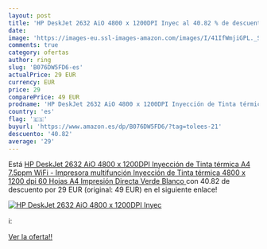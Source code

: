 ```yaml
---
layout: post
title: 'HP DeskJet 2632 AiO 4800 x 1200DPI Inyec al 40.82 % de descuento'
date: 
image: 'https://images-eu.ssl-images-amazon.com/images/I/41IfWmjiGPL._SL200_.jpg'
comments: true
category: ofertas
author: ring
slug: 'B076DW5FD6-es'
actualPrice: 29 EUR
currency: EUR
price: 29
comparePrice: 49 EUR
prodname: 'HP DeskJet 2632 AiO 4800 x 1200DPI Inyección de Tinta térmica A4 7.5ppm WiFi - Impresora multifunción  Inyección de Tinta térmica  4800 x 1200 dpi  60 Hojas  A4  Impresión Directa  Verde  Blanco '
country: 'es'
flag: '🇪🇸'
buyurl: 'https://www.amazon.es/dp/B076DW5FD6/?tag=tolees-21'
descuento: '40.82'
average: '29'
---
```


Está [HP DeskJet 2632 AiO 4800 x 1200DPI Inyección de Tinta térmica A4 7.5ppm WiFi - Impresora multifunción  Inyección de Tinta térmica  4800 x 1200 dpi  60 Hojas  A4  Impresión Directa  Verde  Blanco ](https://www.amazon.es/dp/B076DW5FD6/?tag=tolees-21) con 40.82 de descuento por 29 EUR (original: 49 EUR) en el siguiente enlace!

[![HP DeskJet 2632 AiO 4800 x 1200DPI Inyec](https://images-eu.ssl-images-amazon.com/images/I/41IfWmjiGPL._SL200_.jpg)](https://www.amazon.es/dp/B076DW5FD6/?tag=tolees-21)

ℹ️:


[Ver la oferta!!](https://www.amazon.es/dp/B076DW5FD6/?tag=tolees-21)
